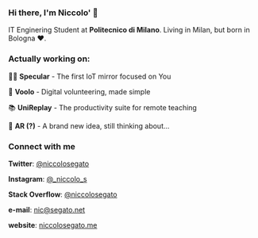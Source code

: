 ### Hi there, I'm Niccolo' 👋
IT Enginering Student at **Politecnico di Milano**. Living in Milan, but born in Bologna ❤️.

### Actually working on:
👨‍💻 **Specular** - The first IoT mirror focused on You

🤲 **Voolo** - Digital volunteering, made simple

📚 **UniReplay** - The productivity suite for remote teaching

📸 **AR (?)** - A brand new idea, still thinking about...

### Connect with me
**Twitter**: [@niccolosegato](https://twitter.com/niccolosegato)

**Instagram**: [@_niccolo_s](https://instagram.com/_niccolo_s)

**Stack Overflow**: [@niccolosegato](https://stackoverflow.com/users/9158084/niccol%c3%b2-segato)

**e-mail**: nic@segato.net

**website**: [niccolosegato.me](http://niccolosegato.me)

